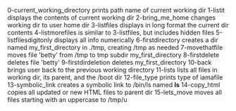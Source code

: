0-current_working_directory prints path name of current working dir
1-listit displays the contents of current working dir
2-bring_me_home changes working dir to user home dir
3-listfiles displays in long format the current dir contents
4-listmorefiles is similar to 3-listfiles, but includes hidden files
5-listfilesdigitonly displays all info numerically
6-firstdirectory creates a dir named my_first_directory in ./tmp, creating /tmp as needed
7-movethatfile moves file 'betty' from /tmp to tmp subdir my_first_directory
8-firstdelete deletes file 'betty'
9-firstdirdeletion deletes my_first_directory
10-back brings user back to the previous working directory
11-lists lists all files in working dir, its parent, and the /boot dir
12-file_type prints type of iamafile
13-symbolic_link creates a symbolic link to /bin/ls named __ls__
14-copy_html copies all updated or new HTML files to parent dir
15-lets_move moves all files starting with an uppercase to /tmp/u